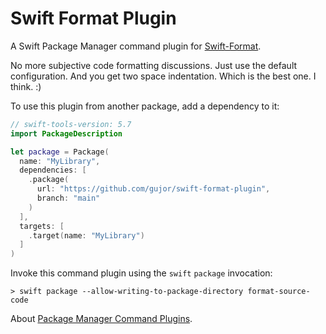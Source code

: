 # Swift Format Plugin

A Swift Package Manager command plugin for [Swift-Format](https://github.com/apple/swift-format). 

No more subjective code formatting discussions. Just use the default configuration. And you get two space indentation. Which is the best one. I think. :)

To use this plugin from another package, add a dependency to it:
```swift
// swift-tools-version: 5.7
import PackageDescription

let package = Package(
  name: "MyLibrary",
  dependencies: [
    .package(
      url: "https://github.com/gujor/swift-format-plugin",
      branch: "main"
    )
  ],
  targets: [
    .target(name: "MyLibrary")
  ]
)
```

Invoke this command plugin using the `swift` `package` invocation:
```
> swift package --allow-writing-to-package-directory format-source-code
```

About [Package Manager Command Plugins](https://github.com/apple/swift-evolution/blob/main/proposals/0332-swiftpm-command-plugins.md#example-2-formatting-source-code).
